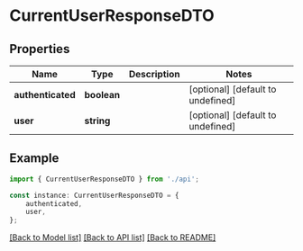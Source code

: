 # CurrentUserResponseDTO


## Properties

Name | Type | Description | Notes
------------ | ------------- | ------------- | -------------
**authenticated** | **boolean** |  | [optional] [default to undefined]
**user** | **string** |  | [optional] [default to undefined]

## Example

```typescript
import { CurrentUserResponseDTO } from './api';

const instance: CurrentUserResponseDTO = {
    authenticated,
    user,
};
```

[[Back to Model list]](../README.md#documentation-for-models) [[Back to API list]](../README.md#documentation-for-api-endpoints) [[Back to README]](../README.md)
